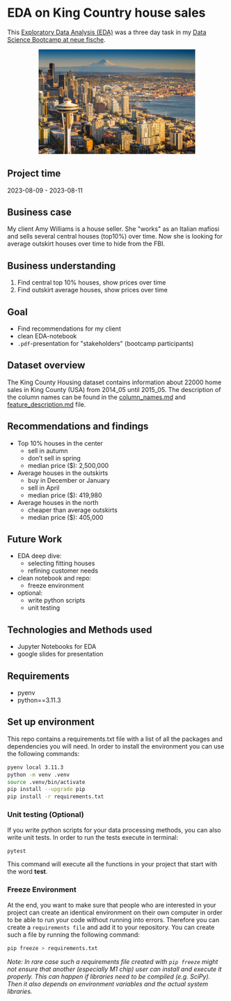 # EDA on King Country house sales

This [Exploratory Data Analysis (EDA)](./02_eda/EDA_seattle_houses_not_cleaned.ipynb) was a three day task in my [Data Science Bootcamp at neue fische](https://www.neuefische.de/bootcamp/data-science).

<div style="text-align: center;">
  <img src="./03_images/overview_Seattle.jpg" title="Seattle overview" class="center" width="360">
</div>

## Project time

2023-08-09 - 2023-08-11

## Business case

My client Amy Williams is a house seller. She "works" as an Italian mafiosi and sells several central houses (top10%) over time. Now she is looking for average outskirt houses over time to hide from the FBI.

## Business understanding

1. Find central top 10% houses, show prices over time
2. Find outskirt average houses, show prices over time

## Goal

* Find recommendations for my client
* clean EDA-notebook
* `.pdf`-presentation for "stakeholders" (bootcamp participants)

## Dataset overview

The King County Housing dataset contains information about 22000 home sales in King County (USA) from 2014_05 until 2015_05. The description of the column names can be found in the [column_names.md](./00_prep/column_names.md) and [feature_description.md](./00_prep/feature_description.md) file.

## Recommendations and findings

* Top 10% houses in the center
  * sell in autumn
  * don’t sell in spring
  * median price ($): 2,500,000
* Average houses in the outskirts
  * buy in December or January
  * sell in April
  * median price ($): 419,980
* Average houses in the north
  * cheaper than average outskirts
  * median price ($): 405,000

## Future Work

* EDA deep dive:
  * selecting fitting houses
  * refining customer needs
* clean notebook and repo:
  * freeze environment
* optional:
  * write python scripts
  * unit testing

## Technologies and Methods used

* Jupyter Notebooks for EDA
* google slides for presentation

## Requirements

* pyenv
* python==3.11.3

## Set up environment

This repo contains a requirements.txt file with a list of all the packages and dependencies you will need.
In order to install the environment you can use the following commands:

```bash
pyenv local 3.11.3
python -m venv .venv
source .venv/bin/activate
pip install --upgrade pip
pip install -r requirements.txt
```

### Unit testing (Optional)

If you write python scripts for your data processing methods, you can also write unit tests. In order to run the tests execute in terminal:

```bash
pytest
```

This command will execute all the functions in your project that start with the word **test**.

### Freeze Environment

At the end, you want to make sure that people who are interested in your project can create an identical environment on their own computer in order to be able to run your code without running into errors. Therefore you can create a `requirements file` and add it to your repository. You can create such a file by running the following command:

```bash
pip freeze > requirements.txt
```

*Note: In rare case such a requirements file created with `pip freeze` might not ensure that another (especially M1 chip) user can install and execute it properly. This can happen if libraries need to be compiled (e.g. SciPy). Then it also depends on environment variables and the actual system libraries.*
